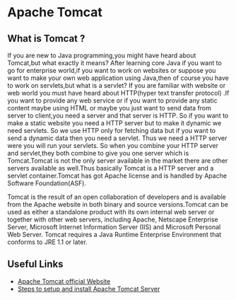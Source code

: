 # Apache Tomcat

## What is  Tomcat ?
If you are new to Java programming,you might have heard about Tomcat,but what exactly it means? After learning core Java if you want to go for enterprise world,if you want to work on websites or suppose you want to make your own web application using Java,then of course you have to work on servlets,but what is a servlet? If you are familiar with website or web world you must have heard about HTTP(hyper text transfer protocol) .If you want to provide any web service or if you want to provide any static content maybe using HTML or maybe you just want to send data from server to client,you need a server and that server is HTTP. So if you want to make a static website you need a HTTP server but to make it dynamic we need servlets. So we use HTTP only for fetching data but if you want to send a dynamic data then you need a servlet. Thus we need a HTTP server were you will run your servlets. So when you combine your HTTP server and servlet,they both combine to give you one server which is Tomcat.Tomcat is not the only server available in the market there are other servers available as well.Thus basically Tomcat is a HTTP server and a servlet container.Tomcat has got Apache license and is handled by Apache Software Foundation(ASF).

Tomcat is the result of an open collaboration of developers and is available from the Apache website in both binary and source versions.Tomcat can be used as either a standalone product with its own internal web server or together with other web servers, including Apache, Netscape Enterprise Server, Microsoft Internet Information Server (IIS) and Microsoft Personal Web Server. Tomcat requires a Java Runtime Enterprise Environment that conforms to JRE 1.1 or later.


## Useful Links
- [Apache Tomcat official Website](http://tomcat.apache.org/)
- [Steps to setup and install Apache Tomcat Server](https://crunchify.com/step-by-step-guide-to-setup-and-install-apache-tomcat-server-in-eclipse-development-environment-ide/)
